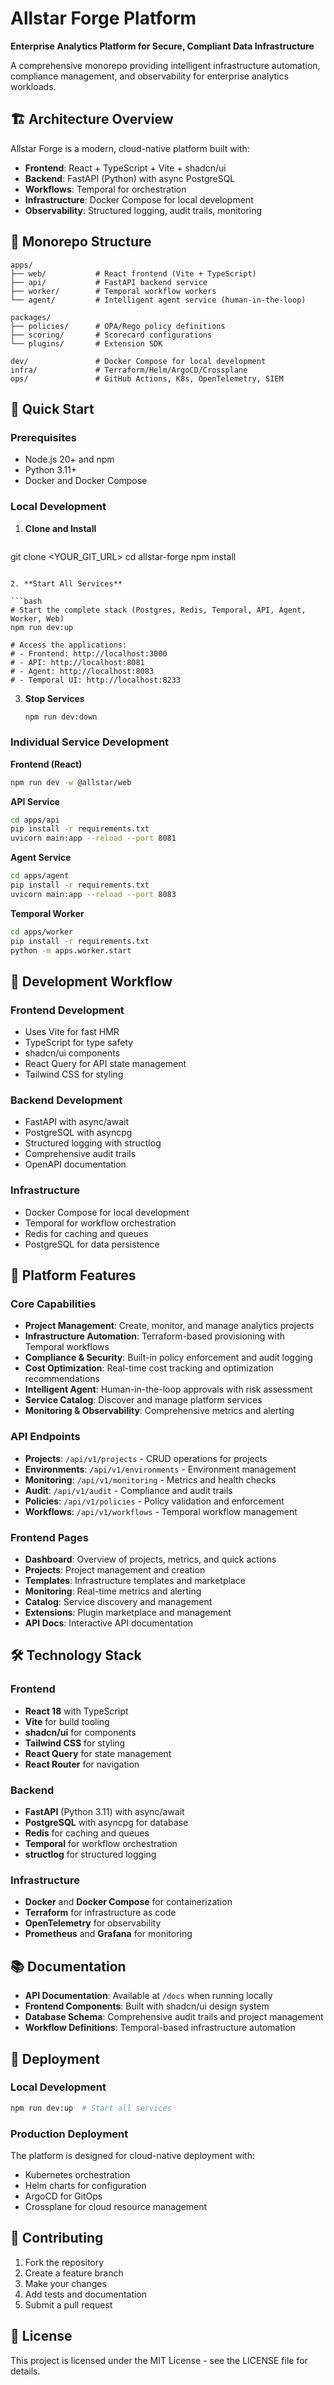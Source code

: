 # Allstar Forge Platform

**Enterprise Analytics Platform for Secure, Compliant Data Infrastructure**

A comprehensive monorepo providing intelligent infrastructure automation, compliance management, and observability for enterprise analytics workloads.

## 🏗️ Architecture Overview

Allstar Forge is a modern, cloud-native platform built with:

- **Frontend**: React + TypeScript + Vite + shadcn/ui
- **Backend**: FastAPI (Python) with async PostgreSQL
- **Workflows**: Temporal for orchestration
- **Infrastructure**: Docker Compose for local development
- **Observability**: Structured logging, audit trails, monitoring

## 📁 Monorepo Structure

```
apps/
├── web/           # React frontend (Vite + TypeScript)
├── api/           # FastAPI backend service
├── worker/        # Temporal workflow workers
└── agent/         # Intelligent agent service (human-in-the-loop)

packages/
├── policies/      # OPA/Rego policy definitions
├── scoring/       # Scorecard configurations
└── plugins/       # Extension SDK

dev/               # Docker Compose for local development
infra/             # Terraform/Helm/ArgoCD/Crossplane
ops/               # GitHub Actions, K8s, OpenTelemetry, SIEM
```

## 🚀 Quick Start

### Prerequisites

- Node.js 20+ and npm
- Python 3.11+
- Docker and Docker Compose

### Local Development

1. **Clone and Install**

   ```bash
git clone <YOUR_GIT_URL>
   cd allstar-forge
   npm install
   ```

2. **Start All Services**

   ```bash
   # Start the complete stack (Postgres, Redis, Temporal, API, Agent, Worker, Web)
   npm run dev:up

   # Access the applications:
   # - Frontend: http://localhost:3000
   # - API: http://localhost:8081
   # - Agent: http://localhost:8083
   # - Temporal UI: http://localhost:8233
   ```

3. **Stop Services**
   ```bash
   npm run dev:down
   ```

### Individual Service Development

**Frontend (React)**

```bash
npm run dev -w @allstar/web
```

**API Service**

```bash
cd apps/api
pip install -r requirements.txt
uvicorn main:app --reload --port 8081
```

**Agent Service**

```bash
cd apps/agent
pip install -r requirements.txt
uvicorn main:app --reload --port 8083
```

**Temporal Worker**

```bash
cd apps/worker
pip install -r requirements.txt
python -m apps.worker.start
```

## 🔧 Development Workflow

### Frontend Development

- Uses Vite for fast HMR
- TypeScript for type safety
- shadcn/ui components
- React Query for API state management
- Tailwind CSS for styling

### Backend Development

- FastAPI with async/await
- PostgreSQL with asyncpg
- Structured logging with structlog
- Comprehensive audit trails
- OpenAPI documentation

### Infrastructure

- Docker Compose for local development
- Temporal for workflow orchestration
- Redis for caching and queues
- PostgreSQL for data persistence

## 🏢 Platform Features

### Core Capabilities

- **Project Management**: Create, monitor, and manage analytics projects
- **Infrastructure Automation**: Terraform-based provisioning with Temporal workflows
- **Compliance & Security**: Built-in policy enforcement and audit logging
- **Cost Optimization**: Real-time cost tracking and optimization recommendations
- **Intelligent Agent**: Human-in-the-loop approvals with risk assessment
- **Service Catalog**: Discover and manage platform services
- **Monitoring & Observability**: Comprehensive metrics and alerting

### API Endpoints

- **Projects**: `/api/v1/projects` - CRUD operations for projects
- **Environments**: `/api/v1/environments` - Environment management
- **Monitoring**: `/api/v1/monitoring` - Metrics and health checks
- **Audit**: `/api/v1/audit` - Compliance and audit trails
- **Policies**: `/api/v1/policies` - Policy validation and enforcement
- **Workflows**: `/api/v1/workflows` - Temporal workflow management

### Frontend Pages

- **Dashboard**: Overview of projects, metrics, and quick actions
- **Projects**: Project management and creation
- **Templates**: Infrastructure templates and marketplace
- **Monitoring**: Real-time metrics and alerting
- **Catalog**: Service discovery and management
- **Extensions**: Plugin marketplace and management
- **API Docs**: Interactive API documentation

## 🛠️ Technology Stack

### Frontend

- **React 18** with TypeScript
- **Vite** for build tooling
- **shadcn/ui** for components
- **Tailwind CSS** for styling
- **React Query** for state management
- **React Router** for navigation

### Backend

- **FastAPI** (Python 3.11) with async/await
- **PostgreSQL** with asyncpg for database
- **Redis** for caching and queues
- **Temporal** for workflow orchestration
- **structlog** for structured logging

### Infrastructure

- **Docker** and **Docker Compose** for containerization
- **Terraform** for infrastructure as code
- **OpenTelemetry** for observability
- **Prometheus** and **Grafana** for monitoring

## 📚 Documentation

- **API Documentation**: Available at `/docs` when running locally
- **Frontend Components**: Built with shadcn/ui design system
- **Database Schema**: Comprehensive audit trails and project management
- **Workflow Definitions**: Temporal-based infrastructure automation

## 🚀 Deployment

### Local Development

```bash
npm run dev:up  # Start all services
```

### Production Deployment

The platform is designed for cloud-native deployment with:

- Kubernetes orchestration
- Helm charts for configuration
- ArgoCD for GitOps
- Crossplane for cloud resource management

## 🤝 Contributing

1. Fork the repository
2. Create a feature branch
3. Make your changes
4. Add tests and documentation
5. Submit a pull request

## 📄 License

This project is licensed under the MIT License - see the LICENSE file for details.
